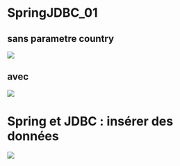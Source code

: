 # SpringJDBC_01

## sans parametre country
![](https://image.noelshack.com/fichiers/2019/44/7/1572790081-noparam.png)

## avec

![](https://image.noelshack.com/fichiers/2019/44/7/1572790218-withparam.png)

# Spring et JDBC : insérer des données 

![](https://image.noelshack.com/fichiers/2019/44/7/1572794210-postschool.png)
